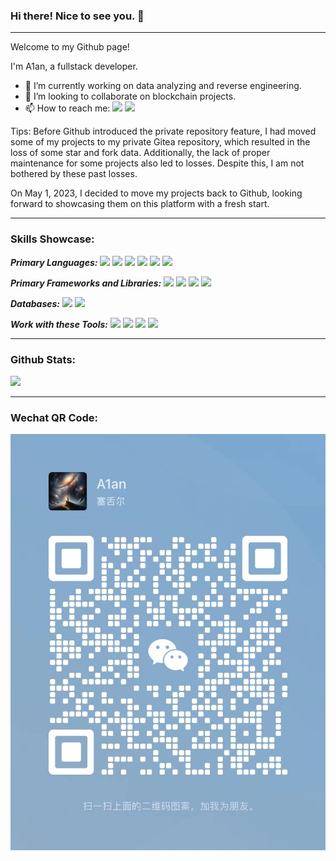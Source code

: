 ### Hi there! Nice to see you. 👋

***
Welcome to my Github page!

I'm A1an, a fullstack developer.
- 🔭 I’m currently working on data analyzing and reverse engineering.
- 👯 I’m looking to collaborate on blockchain projects.
- 📫 How to reach me:
[![](https://img.shields.io/badge/-Gmail-gray?logo=gmail)](mailto:songxz1992@gmail.com)
[![](https://img.shields.io/badge/-WeChat-gray?logo=wechat)](#wechat-qr-code)


Tips: Before Github introduced the private repository feature, I had moved some of my projects to my private Gitea repository,
which resulted in the loss of some star and fork data. Additionally, the lack of proper maintenance for some projects
also led to losses. Despite this, I am not bothered by these past losses.

On May 1, 2023, I decided to move my projects back to Github, looking forward to showcasing them on this platform with a
fresh start.
***

### Skills Showcase:

***Primary Languages:***
![](https://img.shields.io/badge/-golang-gray?logo=go)
![](https://img.shields.io/badge/-python-gray?logo=python)
![](https://img.shields.io/badge/-java-gray?logo=openjdk&logoColor=red)
![](https://img.shields.io/badge/-node.js-gray?logo=nodedotjs)
![](https://img.shields.io/badge/-php-gray?logo=php)
![](https://img.shields.io/badge/-.Net-gray?logo=dotnet)

***Primary Frameworks and Libraries:***
![](https://img.shields.io/badge/-vue.js-gray?logo=vuedotjs)
![](https://img.shields.io/badge/-Tailwind%20SS-gray?logo=tailwindcss)
![](https://img.shields.io/badge/-Gin-gray)
![](https://img.shields.io/badge/-GORM-gray)

***Databases:***
![](https://img.shields.io/badge/-MySQL-gray?logo=mysql&logoColor=white)
![](https://img.shields.io/badge/-PostgreSQL-gray?logo=postgresql&logoColor=white)

***Work with these Tools:***
![](https://img.shields.io/badge/-Git-gray?logo=git)
![](https://img.shields.io/badge/-Docker-gray?logo=docker)
![](https://img.shields.io/badge/-Visual%20Studio%20Code-gray?logo=visualstudiocode)
![](https://img.shields.io/badge/-JetBrains-gray?logo=jetbrains)
***
### Github Stats:
![](https://github-readme-stats.vercel.app/api/top-langs/?username=A1anSong&theme=transparent&layout=pie&count_private=true&langs_count=20)
***
### Wechat QR Code:
![](asset/wechat.jpg)

<!--
**A1anSong/A1anSong** is a ✨ _special_ ✨ repository because its `README.md` (this file) appears on your GitHub profile.

Here are some ideas to get you started:

- 🔭 I’m currently working on ...
- 🌱 I’m currently learning ...
- 👯 I’m looking to collaborate on ...
- 🤔 I’m looking for help with ...
- 💬 Ask me about ...
- 📫 How to reach me: ...
- 😄 Pronouns: ...
- ⚡ Fun fact: ...
-->
